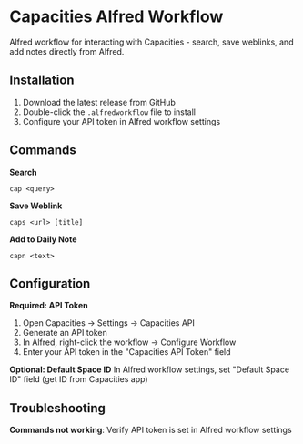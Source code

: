 # Capacities Alfred Workflow

Alfred workflow for interacting with Capacities - search, save weblinks, and add notes directly from Alfred.

## Installation

1. Download the latest release from GitHub
2. Double-click the `.alfredworkflow` file to install
3. Configure your API token in Alfred workflow settings

## Commands

**Search**

```
cap <query>
```

**Save Weblink**

```
caps <url> [title]
```

**Add to Daily Note**

```
capn <text>
```

## Configuration

**Required: API Token**

1. Open Capacities → Settings → Capacities API
2. Generate an API token
3. In Alfred, right-click the workflow → Configure Workflow
4. Enter your API token in the "Capacities API Token" field

**Optional: Default Space ID**
In Alfred workflow settings, set "Default Space ID" field (get ID from Capacities app)

## Troubleshooting

**Commands not working**: Verify API token is set in Alfred workflow settings
